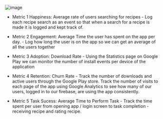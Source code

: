 ![image](https://github.com/mattpower02/IngrediMix/assets/90423821/b29f8c9f-2976-4364-bc62-9afc599da09d)

* Metric 1 Happiness: Average rate of users searching for recipes - Log each recipe search as an event so that when a search for a recipe is made it is logged and kept track of.

* Metric 2 Engagement: Average Time the user has spent on the app per day. - Log how long the user is on the app so we can get an average of all the users together

* Metric 3 Adoption: Download Rate - Using the Statistics page on Google Play we can monitor the number of install events per device of the application

* Metric 4 Retention: Churn Rate - Track the number of downloads and active users through the Google Play store. Track the number of visits to each page of the app using Google Analytics to see how many of our users, logged in to our     firebase, are using the app consistently.

* Metric 5 Task Sucess: Average Time to Perform Task - Track the time spent per user from opening app / login screen to task completion - receiving recipe and rating recipe. 
